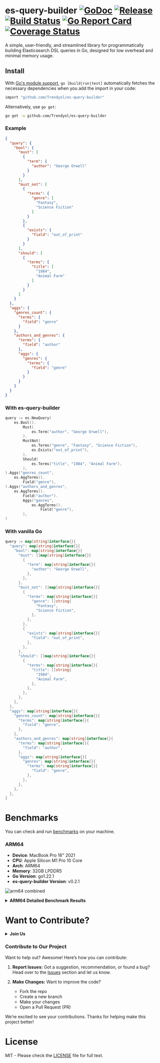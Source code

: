 # es-query-builder [![GoDoc][doc-img]][doc] [![Release][release-img]][release] [![Build Status][ci-img]][ci] [![Go Report Card][go-report-img]][go-report] [![Coverage Status][cov-img]][cov]

A simple, user-friendly, and streamlined library for programmatically building Elasticsearch DSL queries in Go, designed
for low overhead and minimal memory usage.

## Install
With [Go's module support](https://go.dev/wiki/Modules#how-to-use-modules), `go [build|run|test]` automatically fetches the necessary dependencies when you add the import in your code:

```sh
import "github.com/Trendyol/es-query-builder"
```

Alternatively, use `go get`:

```sh
go get -u github.com/Trendyol/es-query-builder
```

### Example
```json
{
  "query": {
    "bool": {
      "must": [
        {
          "term": {
            "author": "George Orwell"
          }
        }
      ],
      "must_not": [
        {
          "terms": {
            "genre": [
              "Fantasy",
              "Science Fiction"
            ]
          }
        },
        {
          "exists": {
            "field": "out_of_print"
          }
        }
      ],
      "should": [
        {
          "terms": {
            "title": [
              "1984",
              "Animal Farm"
            ]
          }
        }
      ]
    }
  },
  "aggs": {
    "genres_count": {
      "terms": {
        "field": "genre"
      }
    },
    "authors_and_genres": {
      "terms": {
        "field": "author"
      },
      "aggs": {
        "genres": {
          "terms": {
            "field": "genre"
          }
        }
      }
    }
  }
}
```

### With es-query-builder

```go
query := es.NewQuery(
    es.Bool().
        Must(
            es.Term("author", "George Orwell"),
        ).
        MustNot(
            es.Terms("genre", "Fantasy", "Science Fiction"),
            es.Exists("out_of_print"),
        ).
        Should(
            es.Terms("title", "1984", "Animal Farm"),
        ),
).Aggs("genres_count",
    es.AggTerms().
        Field("genre"),
).Aggs("authors_and_genres",
    es.AggTerms().
        Field("author").
        Aggs("genres",
            es.AggTerms().
                Field("genre"),
        ),
)
```

### With vanilla Go

```go
query := map[string]interface{}{
  "query": map[string]interface{}{
    "bool": map[string]interface{}{
      "must": []map[string]interface{}{
        {
          "term": map[string]interface{}{
            "author": "George Orwell",
          },
        },
      },
      "must_not": []map[string]interface{}{
        {
          "terms": map[string]interface{}{
            "genre": []string{
              "Fantasy",
              "Science Fiction",
            },
          },
        },
        {
          "exists": map[string]interface{}{
            "field": "out_of_print",
          },
        },
      },
      "should": []map[string]interface{}{
        {
          "terms": map[string]interface{}{
            "title": []string{
              "1984",
              "Animal Farm",
            },
          },
        },
      },
    },
  },
  "aggs": map[string]interface{}{
    "genres_count": map[string]interface{}{
      "terms": map[string]interface{}{
        "field": "genre",
      },
    },
    "authors_and_genres": map[string]interface{}{
      "terms": map[string]interface{}{
        "field": "author",
      },
      "aggs": map[string]interface{}{
        "genres": map[string]interface{}{
          "terms": map[string]interface{}{
            "field": "genre",
          },
        },
      },
    },
  },
}
```



# Benchmarks

You can check and run [benchmarks](./benchmarks) on your machine.

### ARM64

- **Device**: MacBook Pro 16" 2021
- **CPU**: Apple Silicon M1 Pro 10 Core
- **Arch**: ARM64
- **Memory**: 32GB LPDDR5
- **Go Version**: go1.22.1
- **es-query-builder Version**: v0.2.1

![arm64 combined](https://github.com/user-attachments/assets/eade143d-c31c-4caf-96f4-8005fa1b11bc)

<details>
  <summary><b>ARM64 Detailed Benchmark Results</b></summary>

![arm64 simple](https://github.com/user-attachments/assets/818c1381-5a31-47ab-bc94-5133b1713c38)

- **es-query-builder** is 23% less efficient than **vanilla Go**.
- **[aquasecurity/esquery](https://github.com/aquasecurity/esquery)** is 84% less efficient than **es-query-builder**.

Benchmark test file at [simple query benchmark](./benchmarks/simple_example_test.go)

---

![arm64 intermediate](https://github.com/user-attachments/assets/d2c72cc2-27d2-4e0d-908a-b49bf8fd7f9d)

- **es-query-builder** is 24% less efficient than **vanilla Go**.
- **[aquasecurity/esquery](https://github.com/aquasecurity/esquery)** is 75% less efficient than **es-query-builder**.

Benchmark test file at [intermediate query benchmark](./benchmarks/intermediate_example_test.go)

---

![arm64 complex](https://github.com/user-attachments/assets/70dfff75-1e37-4c4f-b102-cc3a9900aa05)

- **es-query-builder** is 29% less efficient than **vanilla Go**.
- **[aquasecurity/esquery](https://github.com/aquasecurity/esquery)** is 71% less efficient than **es-query-builder**.

Benchmark test file at [complex query benchmark](./benchmarks/complex_example_test.go)

---

![arm64 mixed](https://github.com/user-attachments/assets/2b3778ea-500b-421b-96cc-18d2425ef4ac)

- **es-query-builder** is 19% less efficient than **vanilla Go**.
- **[aquasecurity/esquery](https://github.com/aquasecurity/esquery)** is 64% less efficient than **es-query-builder**.

Benchmark test file at [mixed query benchmark](./benchmarks/mixed_example_test.go)

---

![arm64 conditional](https://github.com/user-attachments/assets/d0dd2e69-4169-48a0-9e9b-5cd85e33ebe3)

- **es-query-builder** is 32% less efficient than **vanilla Go**.
- **[aquasecurity/esquery](https://github.com/aquasecurity/esquery)** is 69% less efficient than **es-query-builder**.

Benchmark test file at [conditional query benchmark](./benchmarks/conditional_example_test.go)

---

![arm64 aggs](https://github.com/user-attachments/assets/c102d174-1b50-4b1c-91d2-d50f7ab2aed3)

- **es-query-builder** is 23% less efficient than **vanilla Go**.
- **[aquasecurity/esquery](https://github.com/aquasecurity/esquery)** is 69% less efficient than **es-query-builder**.

Benchmark test file at [aggs query benchmark](./benchmarks/aggs_example_test.go)

---

### MacBook M1 Pro 10 Core Benchmark Result Table 

|Benchmark Name      |vanilla go score    |vanilla go ns/op|aquasecurity/esquery score|aquasecurity/esquery ns/op|es-query-builder score|es-query-builder ns/op|
|--------------------|--------------------|----------------|--------------------------|--------------------------|----------------------|----------------------|
|simple              |16002007            |376,6           |1935308                   |3099                      |12279682              |486,8                 |
|simple              |15991658            |376,7           |1935002                   |3100                      |12303226              |486,5                 |
|simple              |16034337            |373,5           |1935006                   |3086                      |12072054              |485                   |
|simple              |15873903            |374,8           |1942242                   |3091                      |12350944              |484,7                 |
|simple              |15957768            |374,6           |1941484                   |3091                      |12305442              |484,4                 |
|simple              |15948505            |375,2           |1939986                   |3092                      |12294543              |486,5                 |
|simple              |16036609            |374,1           |1941672                   |3094                      |12399751              |483,3                 |
|simple              |15903747            |374,5           |1944676                   |3094                      |12381858              |484,5                 |
|simple              |15937150            |376,6           |1942200                   |3083                      |12333574              |484,4                 |
|simple              |15887662            |376             |1941118                   |3089                      |12324646              |486,2                 |
|simple avg          |15957334,60         |375,26          |1939869,40                |3091,90                   |12304572,00           |485,23                |
|simple median       |15953136,50         |375,00          |1941301,00                |3091,50                   |12315044,00           |484,85                |
|simple stddev       |55280,94            |1,09            |3312,76                   |4,99                      |85565,12              |1,12                  |
|                    |                    |                |                          |                          |                      |                      |
|complex             |2295715             |2612            |468993                    |12791                     |1627998               |3697                  |
|complex             |2293550             |2614            |468337                    |12758                     |1623253               |3699                  |
|complex             |2308629             |2599            |468853                    |12693                     |1627789               |3687                  |
|complex             |2303484             |2604            |471734                    |12701                     |1638758               |3672                  |
|complex             |2301466             |2633            |447708                    |12957                     |1628677               |3706                  |
|complex             |2314368             |2606            |466209                    |12749                     |1638372               |3674                  |
|complex             |2309028             |2604            |471897                    |12732                     |1630087               |3692                  |
|complex             |2304069             |2611            |468198                    |12724                     |1626214               |3686                  |
|complex             |2309613             |2601            |471686                    |12733                     |1630682               |3681                  |
|complex             |2297032             |2623            |468930                    |12731                     |1632646               |3676                  |
|complex avg         |2303695,40          |2610,70         |467254,50                 |12756,90                  |1630447,60            |3687,00               |
|complex median      |2303776,50          |2608,50         |468891,50                 |12732,50                  |1629382,00            |3686,50               |
|complex stddev      |6464,29             |10,02           |6744,35                   |71,71                     |4719,81               |10,87                 |
|                    |                    |                |                          |                          |                      |                      |
|conditional         |4013814             |1506            |833030                    |7156                      |2696304               |2223                  |
|conditional         |3960637             |1512            |833611                    |7170                      |2705523               |2226                  |
|conditional         |3937759             |1516            |832034                    |7166                      |2697906               |2220                  |
|conditional         |3977565             |1511            |838292                    |7145                      |2707563               |2220                  |
|conditional         |3986996             |1504            |824229                    |7140                      |2713401               |2219                  |
|conditional         |3961573             |1503            |828835                    |7132                      |2700866               |2216                  |
|conditional         |4001875             |1499            |823173                    |7135                      |2710687               |2218                  |
|conditional         |3974684             |1514            |829016                    |7139                      |2705721               |2221                  |
|conditional         |3995692             |1503            |828115                    |7135                      |2716176               |2217                  |
|conditional         |3996382             |1505            |828490                    |7174                      |2713070               |2220                  |
|conditional avg     |3980697,70          |1507,30         |829882,50                 |7149,20                   |2706721,70            |2220,00               |
|conditional median  |3982280,50          |1505,50         |828925,50                 |7142,50                   |2706642,00            |2220,00               |
|conditional stddev  |21710,73            |5,29            |4278,41                   |15,10                     |6431,96               |2,76                  |
|                    |                    |                |                          |                          |                      |                      |
|intermediate        |4411344             |1354            |829754                    |6984                      |3343968               |1780                  |
|intermediate        |4406073             |1357            |856807                    |6983                      |3420316               |1770                  |
|intermediate        |4480772             |1345            |850144                    |6959                      |3401730               |1761                  |
|intermediate        |4447161             |1347            |850741                    |6949                      |3417213               |1762                  |
|intermediate        |4464565             |1344            |847190                    |6939                      |3408784               |1765                  |
|intermediate        |4515195             |1329            |848419                    |6967                      |3409892               |1763                  |
|intermediate        |4524844             |1331            |855118                    |6953                      |3418483               |1758                  |
|intermediate        |4454905             |1350            |842991                    |6968                      |3398035               |1765                  |
|intermediate        |4447119             |1347            |847276                    |6951                      |3418030               |1765                  |
|intermediate        |4529850             |1328            |843906                    |6948                      |3420828               |1760                  |
|intermediate avg    |4468182,80          |1343,20         |847234,60                 |6960,10                   |3405727,90            |1764,90               |
|intermediate median |4459735,00          |1346,00         |847847,50                 |6956,00                   |3413552,50            |1764,00               |
|intermediate stddev |41887,03            |9,84            |7145,66                   |14,33                     |21915,51              |5,94                  |
|                    |                    |                |                          |                          |                      |                      |
|mixed               |3397195             |1762            |1000000                   |5208                      |2762512               |2201                  |
|mixed               |3398920             |1754            |1000000                   |5216                      |2755569               |2201                  |
|mixed               |3437743             |1752            |1000000                   |5218                      |2747965               |2177                  |
|mixed               |3435486             |1752            |1000000                   |5212                      |2762694               |2172                  |
|mixed               |3423386             |1745            |1000000                   |5189                      |2767053               |2166                  |
|mixed               |3415612             |1751            |1000000                   |5207                      |2752192               |2179                  |
|mixed               |3413092             |1757            |1000000                   |5212                      |2758905               |2185                  |
|mixed               |3441566             |1764            |1000000                   |5208                      |2772634               |2172                  |
|mixed               |3412839             |1754            |1000000                   |5205                      |2757806               |2176                  |
|mixed               |3418503             |1753            |1000000                   |5202                      |2768888               |2167                  |
|mixed avg           |3419434,20          |1754,40         |1000000,00                |5207,70                   |2760621,80            |2179,60               |
|mixed median        |3417057,50          |1753,50         |1000000,00                |5208,00                   |2760708,50            |2176,50               |
|mixed stddev        |14535,88            |5,20            |0,00                      |7,76                      |7276,77               |11,93                 |
|                    |                    |                |                          |                          |                      |                      |
|aggs                |2469640             |2338            |606574                    |9845                      |1864624               |3215                  |
|aggs                |2586796             |2322            |606202                    |9839                      |1978429               |3038                  |
|aggs                |2587370             |2325            |606057                    |9822                      |1984966               |3037                  |
|aggs                |2593220             |2321            |608720                    |9785                      |1981557               |3015                  |
|aggs                |2600806             |2304            |611236                    |9762                      |1991346               |3003                  |
|aggs                |2594593             |2311            |606961                    |9777                      |1993276               |3027                  |
|aggs                |2587419             |2318            |596414                    |9801                      |1974360               |3019                  |
|aggs                |2590785             |2319            |609549                    |9784                      |1988269               |3021                  |
|aggs                |2596502             |2317            |603372                    |9774                      |1983280               |3024                  |
|aggs                |2579762             |2323            |603915                    |9790                      |2012487               |2996                  |
|aggs avg            |2578689,30          |2319,80         |605900,00                 |9797,90                   |1975259,40            |3039,50               |
|aggs median         |2589102,00          |2320,00         |606388,00                 |9787,50                   |1984123,00            |3022,50               |
|aggs stddev         |36779,07            |8,45            |3895,53                   |26,86                     |38193,95              |59,83                 |

</details>


# Want to Contribute?

<details>
  <summary><b>Join Us</b></summary>
  <img src="https://github.com/user-attachments/assets/34bb6fc2-237b-49df-bae9-8ce2b14096ca" width="400px" alt="join us"/>
</details>

###  Contribute to Our Project

Want to help out? Awesome! Here’s how you can contribute:

1. **Report Issues:** Got a suggestion, recommendation, or found a bug? Head over to the [Issues](https://github.com/Trendyol/es-query-builder/issues) section and let us know.

2. **Make Changes:** Want to improve the code?
   - Fork the repo
   - Create a new branch
   - Make your changes
   - Open a Pull Request (PR)

We’re excited to see your contributions. Thanks for helping make this project better!

# License

MIT - Please check the [LICENSE](./LICENSE) file for full text.

[doc-img]: https://godoc.org/github.com/Trendyol/es-query-builder?status.svg

[doc]: https://godoc.org/github.com/Trendyol/es-query-builder

[release]: https://github.com/Trendyol/es-query-builder/releases

[release-img]: https://img.shields.io/github/v/release/Trendyol/es-query-builder.svg

[go-report-img]: https://goreportcard.com/badge/github.com/Trendyol/es-query-builder

[go-report]: https://goreportcard.com/report/github.com/Trendyol/es-query-builder

[cov-img]: https://codecov.io/gh/Trendyol/es-query-builder/branch/main/graph/badge.svg

[cov]: https://codecov.io/gh/Trendyol/es-query-builder

[ci-img]: https://github.com/Trendyol/es-query-builder/actions/workflows/build-test.yml/badge.svg

[ci]: https://github.com/Trendyol/es-query-builder/actions/workflows/build-test.yml
